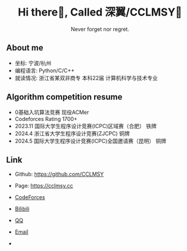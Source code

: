 <div align="center">

# Hi there👋, Called 深翼/CCLMSY💫 
Never forget nor regret.

</div>

## About me 
- 坐标: 宁波/杭州
- 编程语言: Python/C/C++
- 就读情况: 浙江省某双非商专 本科22届 计算机科学与技术专业

## Algorithm competition resume
- 0基础入坑算法竞赛 现役ACMer
- Codeforces Rating 1700+
- 2023.11 国际大学生程序设计竞赛(ICPC)区域赛（合肥） 铁牌
- 2024.4 浙江省大学生程序设计竞赛(ZJCPC) 铜牌
- 2024.5 国际大学生程序设计竞赛(ICPC)全国邀请赛（昆明） 铜牌

## Link
- Github: https://github.com/CCLMSY
- Page: https://cclmsy.cc
- [CodeForces](https://codeforces.com/profile/CC_Lmsy)
- [Bilibili](https://space.bilibili.com/1726583008)
- [QQ](https://res.abeim.cn/api-qq?qq=2502408581)
- [Email](mailto:2502408581@qq.com)

- 
